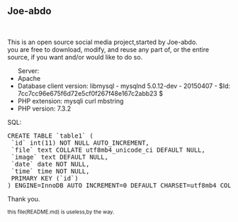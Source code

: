 # <h2>Joe-abdo</h2><br /><p>This is an open source social media project,started by Joe-abdo.<br />you are free to download, modify, and reuse any part of, or the entire source, if you want and/or would like to do so.</p>
<ul>Server:
<li>Apache</li>
<li>Database client version: libmysql - mysqlnd 5.0.12-dev - 20150407 - $Id: 7cc7cc96e675f6d72e5cf0f267f48e167c2abb23 $</li>
<li>PHP extension: mysqli curl mbstring</li>
<li>PHP version: 7.3.2</li></ul>
<p>SQL:</p>
<pre>CREATE TABLE `table1` (
 `id` int(11) NOT NULL AUTO_INCREMENT,
 `file` text COLLATE utf8mb4_unicode_ci DEFAULT NULL,
 `image` text DEFAULT NULL,
 `date` date NOT NULL,
 `time` time NOT NULL,
 PRIMARY KEY (`id`)
) ENGINE=InnoDB AUTO_INCREMENT=0 DEFAULT CHARSET=utf8mb4 COLLATE=utf8mb4_unicode_ci</pre>
<p>Thank you.</p>
<sub>this file(README.md) is useless,by the way.</sub>
